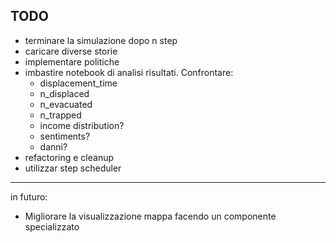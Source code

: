 TODO
-------------------------------------------------------------------------

+ terminare la simulazione dopo n step
+ caricare diverse storie
+ implementare politiche
+ imbastire notebook di analisi risultati. Confrontare: 
  - displacement_time
  - n_displaced
  - n_evacuated
  - n_trapped
  - income distribution?
  - sentiments?
  - danni?
+ refactoring e cleanup
+ utilizzar step scheduler


-------------------------------------------------------------------------
in futuro:
- Migliorare la visualizzazione mappa facendo un componente specializzato
